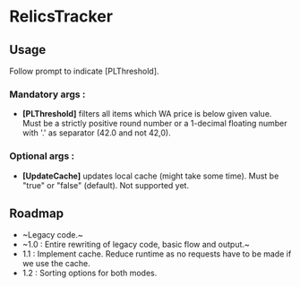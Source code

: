 # RelicsTracker

## Usage
Follow prompt to indicate [PLThreshold].

### Mandatory args :

- **[PLThreshold]** filters all items which WA price is below given value. Must be a strictly positive round number or a 1-decimal floating number with '.' as separator (42.0 and not 42,0).

### Optional args :

- **[UpdateCache]** updates local cache (might take some time). Must be "true" or "false" (default). Not supported yet.

## Roadmap

- ~Legacy code.~
- ~1.0 : Entire rewriting of legacy code, basic flow and output.~
- 1.1 : Implement cache. Reduce runtime as no requests have to be made if we use the cache.
- 1.2 : Sorting options for both modes.
